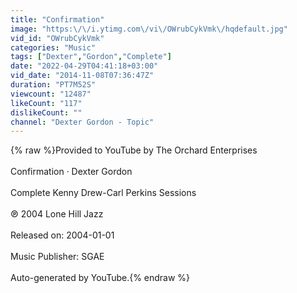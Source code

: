 ```yaml
---
title: "Confirmation"
image: "https:\/\/i.ytimg.com\/vi\/OWrubCykVmk\/hqdefault.jpg"
vid_id: "OWrubCykVmk"
categories: "Music"
tags: ["Dexter","Gordon","Complete"]
date: "2022-04-29T04:41:18+03:00"
vid_date: "2014-11-08T07:36:47Z"
duration: "PT7M52S"
viewcount: "12487"
likeCount: "117"
dislikeCount: ""
channel: "Dexter Gordon - Topic"
---
```

{% raw %}Provided to YouTube by The Orchard Enterprises<br /><br />Confirmation · Dexter Gordon<br /><br />Complete Kenny Drew-Carl Perkins Sessions<br /><br />℗ 2004 Lone Hill Jazz<br /><br />Released on: 2004-01-01<br /><br />Music Publisher: SGAE<br /><br />Auto-generated by YouTube.{% endraw %}
